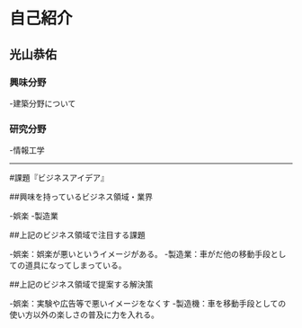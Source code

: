 # 自己紹介

## 光山恭佑

### 興味分野

-建築分野について

### 研究分野

-情報工学

* * *

#課題『ビジネスアイデア』

##興味を持っているビジネス領域・業界

-娯楽
-製造業

##上記のビジネス領域で注目する課題

-娯楽：娯楽が悪いというイメージがある。
-製造業：車がだ他の移動手段としての道具になってしまっている。

##上記のビジネス領域で提案する解決策

-娯楽：実験や広告等で悪いイメージをなくす
-製造機：車を移動手段としての使い方以外の楽しさの普及に力を入れる。

